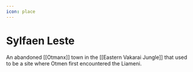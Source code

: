 ```yaml
---
icon: place
---
```

# Sylfaen Leste
An abandoned [[Otmanx]] town in the [[Eastern Vakarai Jungle]] that used to be a site where Otmen first encountered the Liameni.
